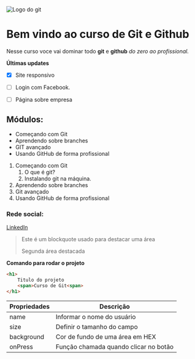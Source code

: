 ![Logo do git](https://git-scm.com/images/logos/downloads/Git-Icon-1788C.png)

# Bem vindo ao curso de Git e Github
Nesse curso voce vai dominar todo **git** e **github** _do zero ao profissional._


**Últimas updates**
- [x] Site responsivo
- [ ] Login com Facebook.
- [ ] Página sobre empresa 



## Módulos:
* Começando com Git
* Aprendendo sobre branches 
* GIT avançado 
* Usando GitHub de forma profissional

1. Começando com Git
    1. O que é git?
    2. Instalando git na máquina.
2. Aprendendo sobre branches
3. Git avançado
4. Usando GitHub de forma profissional


### Rede social:
[LinkedIn](https://www.linkedin.com/in/diegohcosta/)

>Este é um blockquote usado para destacar uma área
>
>Segunda área destacada


**Comando para rodar o projeto**

```html
<h1>
    Titulo do projeto
    <span>Curso de Git<span>
</h1>
```

Propriedades | Descrição
-----------  | ----------
name | Informar o nome do usuário
size | Definir o tamanho do campo
background | Cor de fundo de uma área em HEX
onPress | Função chamada quando clicar no botão